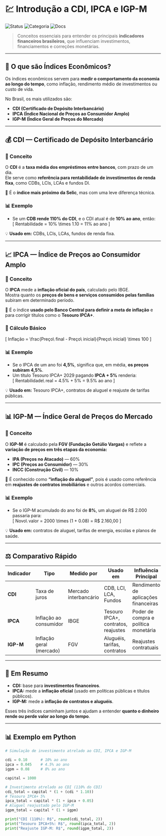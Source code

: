 # 💹 Introdução a CDI, IPCA e IGP-M

![Status](https://img.shields.io/badge/Status-Em%20Desenvolvimento-blue)
![Categoria](https://img.shields.io/badge/Tema-Economia%20e%20Investimentos-green)
![Docs](https://img.shields.io/badge/Formato-Markdown-lightgrey)

> Conceitos essenciais para entender os principais **indicadores financeiros brasileiros**, que influenciam investimentos, financiamentos e correções monetárias.

---

## 📘 O que são Índices Econômicos?

Os índices econômicos servem para **medir o comportamento da economia ao longo do tempo**, como inflação, rendimento médio de investimentos ou custo de vida.

No Brasil, os mais utilizados são:

- **CDI (Certificado de Depósito Interbancário)**  
- **IPCA (Índice Nacional de Preços ao Consumidor Amplo)**  
- **IGP-M (Índice Geral de Preços do Mercado)**  

---

## 💰 CDI — Certificado de Depósito Interbancário

### 📖 Conceito

O **CDI** é a **taxa média dos empréstimos entre bancos**, com prazo de um dia.  
Ele serve como **referência para rentabilidade de investimentos de renda fixa**, como CDBs, LCIs, LCAs e fundos DI.

📌 É o **índice mais próximo da Selic**, mas com uma leve diferença técnica.

### 📊 Exemplo

- Se um **CDB rende 110% do CDI**, e o CDI atual é de **10% ao ano**, então:  
  \[
  Rentabilidade = 10\% \times 1.10 = 11\% ao ano
  \]

💡 **Usado em:** CDBs, LCIs, LCAs, fundos de renda fixa.

---

## 📈 IPCA — Índice de Preços ao Consumidor Amplo

### 📖 Conceito

O **IPCA** mede a **inflação oficial do país**, calculado pelo IBGE.  
Mostra quanto os **preços de bens e serviços consumidos pelas famílias** subiram em determinado período.

📌 É o índice **usado pelo Banco Central para definir a meta de inflação** e para corrigir títulos como o **Tesouro IPCA+**.

### 🧮 Cálculo Básico

\[
Inflação = \frac{Preço\ final - Preço\ inicial}{Preço\ inicial} \times 100
\]

### 📊 Exemplo

- Se o IPCA de um ano foi **4,5%**, significa que, em média, **os preços subiram 4,5%**.
- Um título Tesouro IPCA+ 2029 pagando **IPCA + 5%** renderia:  
  \[
  Rentabilidade\ real = 4.5\% + 5\% = 9.5\% ao ano
  \]

💡 **Usado em:** Tesouro IPCA+, contratos de aluguel e reajuste de tarifas públicas.

---

## 📊 IGP-M — Índice Geral de Preços do Mercado

### 📖 Conceito

O **IGP-M** é calculado pela **FGV (Fundação Getúlio Vargas)** e reflete a **variação de preços em três etapas da economia:**
- **IPA (Preços no Atacado)** — 60%
- **IPC (Preços ao Consumidor)** — 30%
- **INCC (Construção Civil)** — 10%

📌 É conhecido como **“inflação do aluguel”**, pois é usado como referência em **reajustes de contratos imobiliários** e outros acordos comerciais.

### 📊 Exemplo

- Se o IGP-M acumulado do ano foi de **8%**, um aluguel de R$ 2.000 passaria para:  
  \[
  Novo\ valor = 2000 \times (1 + 0.08) = R\$ 2.160,00
  \]

💡 **Usado em:** contratos de aluguel, tarifas de energia, escolas e planos de saúde.

---

## ⚖️ Comparativo Rápido

| Indicador | Tipo | Medido por | Usado em | Influência Principal |
|------------|------|-------------|-----------|----------------------|
| **CDI** | Taxa de juros | Mercado interbancário | CDB, LCI, LCA, Fundos | Rendimento de aplicações financeiras |
| **IPCA** | Inflação ao consumidor | IBGE | Tesouro IPCA+, contratos, reajustes | Poder de compra e política monetária |
| **IGP-M** | Inflação geral (mercado) | FGV | Aluguéis, tarifas, contratos | Reajustes contratuais |

---

## 🧠 Em Resumo

- **CDI:** base para **investimentos financeiros**.  
- **IPCA:** mede a **inflação oficial** (usado em políticas públicas e títulos públicos).  
- **IGP-M:** mede a **inflação de contratos e aluguéis**.  

Esses três índices caminham juntos e ajudam a entender **quanto o dinheiro rende ou perde valor ao longo do tempo**.

---

## 📊 Exemplo em Python

```python
# Simulação de investimento atrelado ao CDI, IPCA e IGP-M

cdi = 0.10      # 10% ao ano
ipca = 0.045    # 4.5% ao ano
igpm = 0.08     # 8% ao ano

capital = 1000

# Investimento atrelado ao CDI (110% do CDI)
cdi_total = capital * (1 + (cdi * 1.10))
# Tesouro IPCA+ 5%
ipca_total = capital * (1 + ipca + 0.05)
# Aluguel reajustado pelo IGP-M
igpm_total = capital * (1 + igpm)

print("CDI (110%): R$", round(cdi_total, 2))
print("Tesouro IPCA+5%: R$", round(ipca_total, 2))
print("Reajuste IGP-M: R$", round(igpm_total, 2))

